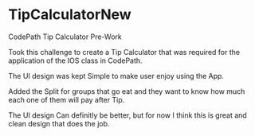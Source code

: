 # TipCalculatorNew

 CodePath Tip Calculator Pre-Work 
 
 Took this challenge to create a Tip Calculator that was required for the application of the IOS class in CodePath. 
 
 The UI design was kept Simple to make user enjoy using the App. 
 
 Added the Split for groups that go eat and they want to know how much each one of them will pay after Tip. 
 
 The UI design Can definitly be better, but for now I think this is great and clean design that does the job. 

